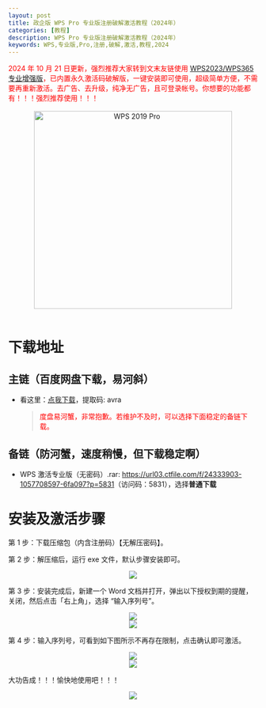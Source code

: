 ```yaml
---
layout: post
title: 政企版 WPS Pro 专业版注册破解激活教程（2024年）
categories: [教程]
description: WPS Pro 专业版注册破解激活教程（2024年）
keywords: WPS,专业版,Pro,注册,破解,激活,教程,2024
---
```


<div style="color:red">2024 年 10 月 21 日更新，强烈推荐大家转到文末友链使用 <a href="https://isanthree.github.io/2024/10/21/wps2023-365/">WPS2023/WPS365 专业增强版</a>，已内置永久激活码破解版，一键安装即可使用，超级简单方便，不需要再重新激活。去广告、去升级，纯净无广告，且可登录帐号。你想要的功能都有！！！强烈推荐使用！！！</div><br/>

<div align="center"><img src="https://s21.ax1x.com/2024/04/18/pFzgt4e.png" alt="WPS 2019 Pro" width="400px" height="auto"></div><br/>

# 下载地址

## 主链（百度网盘下载，易河斜）

- 看这里：[点我下载](https://pan.baidu.com/s/1qZRtufNxueSwGGkzsLIB5A?pwd=avra)，提取码: avra

  > <p style="color:red" >度盘易河蟹，非常抱歉。若维护不及时，可以选择下面稳定的备链下载。</p>

## 备链（防河蟹，速度稍慢，但下载稳定啊）

- WPS 激活专业版（无密码）.rar: <https://url03.ctfile.com/f/24333903-1057708597-6fa097?p=5831>（访问码：5831），选择**普通下载**

# 安装及激活步骤

第 1 步：下载压缩包（内含注册码）【无解压密码】。

第 2 步：解压缩后，运行 exe 文件，默认步骤安装即可。

<div align="center"><img src="https://s21.ax1x.com/2024/04/18/pFzcAFe.png"></div>

第 3 步：安装完成后，新建一个 Word 文档并打开，弹出以下授权到期的提醒，关闭，然后点击「右上角」，选择 “输入序列号”。

<div align="center"><img src="https://s21.ax1x.com/2024/04/18/pFzcGWj.png"></div>

<div align="center"><img src="https://s21.ax1x.com/2024/04/18/pFzcUO0.png"></div>

第 4 步：输入序列号，可看到如下图所示不再存在限制，点击确认即可激活。

<div align="center"><img src="https://pic.imgdb.cn/item/666c5039d9c307b7e9485e79.png"></div>

<div align="center"><img src="https://s21.ax1x.com/2024/04/18/pFzcWm6.png"></div>

大功告成！！！愉快地使用吧！！！

<div align="center"><img src="https://pic.imgdb.cn/item/661a35e868eb93571333b3c3.gif"></div>

